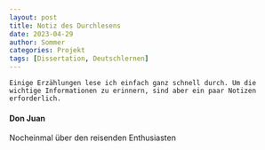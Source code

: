 ```yaml
---
layout: post
title: Notiz des Durchlesens
date: 2023-04-29
author: Sommer
categories: Projekt
tags: [Dissertation, Deutschlernen]
---
```


`Einige Erzählungen lese ich einfach ganz schnell durch. Um die wichtige Informationen zu erinnern, sind aber ein paar Notizen erforderlich.`

#### Don Juan

Nocheinmal über den reisenden Enthusiasten 